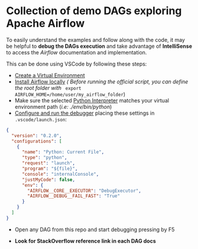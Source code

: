 # Collection of demo DAGs exploring Apache Airflow

To easily understand the examples and follow along with the code,
it may be helpful to **debug the DAGs execution** and take advantage of **IntelliSense** to access the _Airflow_ documentation and implementation.

This can be done using VSCode by following these steps:

- [Create a Virtual Environment](https://docs.python.org/3/library/venv.html#module-venv)
- [Install Airflow locally](https://airflow.apache.org/docs/apache-airflow/stable/installation.html#installation-script)
  _( Before running the official script, you can define the root folder with_ ` export AIRFLOW_HOME=/home/user/my_airflow_folder`)
- Make sure the selected [Python Interpreter](https://code.visualstudio.com/docs/python/python-tutorial#_select-a-python-interpreter) matches your virtual environment path (_i.e: ./env/bin/python_)
- [Configure and run the debugger](https://code.visualstudio.com/docs/python/debugging) placing these settings in `.vscode/launch.json`:

```json
{
  "version": "0.2.0",
  "configurations": [
    {
      "name": "Python: Current File",
      "type": "python",
      "request": "launch",
      "program": "${file}",
      "console": "internalConsole",
      "justMyCode": false,
      "env": {
        "AIRFLOW__CORE__EXECUTOR": "DebugExecutor",
        "AIRFLOW__DEBUG__FAIL_FAST": "True"
      }
    }
  ]
}
```

- Open any DAG from this repo and start debugging pressing by F5

- **Look for StackOverflow reference link in each DAG docs**

